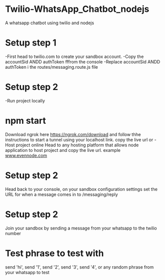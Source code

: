 # Twilio-WhatsApp_Chatbot_nodejs
A whatsapp chatbot using twilio and nodejs

# Setup step 1
-First head to twilio.com to create your sandbox account.
-Copy the accountSid ANDD authToken fffrom the console 
-Replace accountSid ANDD authToken i the routes/messaging.route.js file

# Setup step 2
-Run project locally
# npm start
Download ngrok here https://ngrok.com/download and follow thhe instructions to start a tunnel using your localhost link. copy the live url
or 
-Host project online 
Head to any hosting platform that allows node application to host project and copy the live url. example www.evennode.com

# Setup step 2
Head back to your console, on your sandbox configuration settings set the URL for when a message comes in to <your live link>/messaging/reply

# Setup step 2
Join your sandbox by sending a message from your whatsapp to the twilio number

# Test phrase to test with
send 'hi', send '1', send '2', send '3', send '4', or any random phrase from your whatsapp to test


